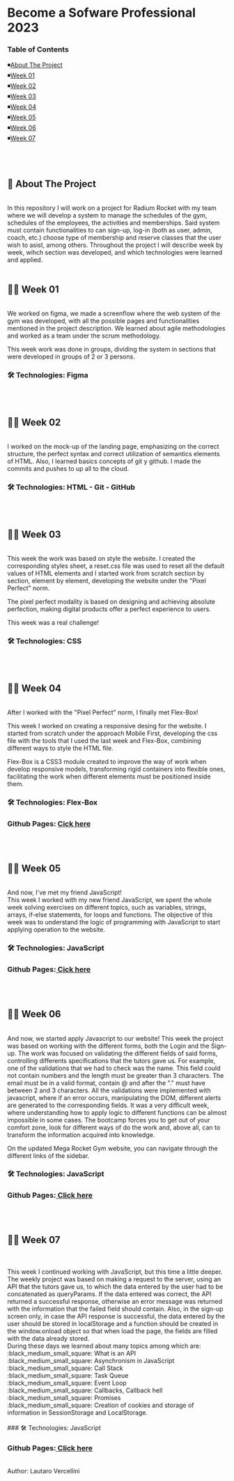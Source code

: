 # Become a Sofware Professional 2023

### Table of Contents
:black_medium_small_square:[About The Project](#project)<br>
:black_medium_small_square:[Week 01](#week-01)<br>
:black_medium_small_square:[Week 02](#week-02)<br>
:black_medium_small_square:[Week 03](#week-03)<br>
:black_medium_small_square:[Week 04](#week-04)<br>
:black_medium_small_square:[Week 05](#week-05)<br>
:black_medium_small_square:[Week 06](#week-06)<br>
:black_medium_small_square:[Week 07](#week-07)<br>

<br>
<br>
<h2 id="project"> 🚀 About The Project </h2>
<br>
In this repository I will work on a project for Radium Rocket with my team where we will develop a system to manage the schedules of the gym, schedules of the employees, the activities and memberships. Said system must contain functionalities to can sign-up, log-in (both as user, admin, coach, etc.) choose type of membership and reserve classes that the user wish to asist, among others. Throughout the project I will describe week by week, wihch section was developed, and which technologies were learned and applied.
<br>
<br>
<h2 id="week-01">👩‍💻 Week 01</h2>
<br>
We worked on figma, we made a screenflow where the web system of the gym was developed, with all the possible pages and functionalities mentioned in the project description.
We learned about agile methodologies and worked as a team under the scrum methodology.

This week work was done in groups, dividing the system in sections that were developed in groups of 2 or 3 persons.

### 🛠 Technologies: Figma
<br>
<br>
<h2 id="week-02">👩‍💻 Week 02 </h2>
<br>
I worked on the mock-up of the landing page, emphasizing on the correct structure, the perfect syntax and correct utilization of semantics elements of HTML. Also, I learned basics concepts of git y github. I made the commits and pushes to up all to the cloud.

### 🛠 Technologies: HTML - Git - GitHub
<br>
<br>
<h2 id="week-03">👩‍💻 Week 03</h2>
<br>
This week the work was based on style the website. I created the corresponding styles sheet, a reset.css file was used to reset all the default values of HTML elements and I started work from scratch section by section, element by element, developing the website under the "Pixel Perfect" norm.

The pixel perfect modality is based on designing and achieving absolute perfection, making digital products offer a perfect experience to users.

This week was a real challenge!

### 🛠 Technologies: CSS
<br>
<br>
<h2 id="week-04">👩‍💻 Week 04</h2>
<br>
After I worked with the "Pixel Perfect" norm, I finally met Flex-Box!

This week I worked on creating a responsive desing for the website. I started from scratch under the approach Mobile First, developing the css file with the tools that I used the last week and Flex-Box, combining different ways to style the HTML file.

Flex-Box is a CSS3 module created to improve the way of work when develop responsive models, transforming rigid containers into flexible ones, facilitating the work when different elements must be positioned inside them.

### 🛠 Technologies: Flex-Box
<h3>Github Pages: <a href="https://lautarovercellini.github.io/BaSP-M2023/Week-04/index.html">Cick here</a></h3>
<br>
<br>
<h2 id="week-05">👩‍💻 Week 05</h2>
<br>
And now, I've met my friend JavaScript!
<br>
This week I worked with my new friend JavaScript, we spent the whole week solving exercises on different topics, such as variables, strings, arrays, if-else statements, for loops and functions.
The objective of this week was to understand the logic of programming with JavaScript to start applying operation to the website.

### 🛠 Technologies: JavaScript
<h3>Github Pages:<a href="https://lautarovercellini.github.io/BaSP-M2023/Week-05/index.html"> Cick here</a></h3>
<br>
<br>
<h2 id="week-06">👩‍💻 Week 06</h2>
<br>
And now, we started apply Javascript to our website!
This week the project was based on working with the different forms, both the Login and the Sign-up. The work was focused on validating the different fields of said forms, controlling differents specifications that the tutors gave us.
For example, one of the validations that we had to check was the name. This field could not contain numbers and the length must be greater than 3 characters.
The email must be in a valid format, contain @ and after the "." must have between 2 and 3 characters.
All the validations were implemented with javascript, where if an error occurs, manipulating the DOM, different alerts are generated to the corresponding fields.
It was a very difficult week, where understanding how to apply logic to different functions can be almost impossible in some cases. The bootcamp forces you to get out of your comfort zone, look for different ways of do the work and, above all, can to transform the information acquired into knowledge.

On the updated Mega Rocket Gym website, you can navigate through the different links of the sidebar.

### 🛠 Technologies: JavaScript
<h3>Github Pages:<a href=https://lautarovercellini.github.io/BaSP-M2023/Week-06/views/index.html> Click here</a></h3>
<br>
<br>
<h2 id="week-07">👩‍💻 Week 07</h2>
<br>
<br>
This week I continued working with JavaScript, but this time a little deeper. The weekly project was based on making a request to the server, using an API that the tutors gave us, to which the data entered by the user had to be concatenated as queryParams. If the data entered was correct, the API returned a successful response, otherwise an error message was returned with the information that the failed field should contain. Also, in the sign-up screen only, in case the API response is successful, the data entered by the user should be stored in localStorage and a function should be created in the window.onload object so that when load the page, the fields are filled with the data already stored.
<br>
During these days we learned about many topics among which are:
<br>
:black_medium_small_square: What is an API
<br>
:black_medium_small_square: Asynchronism in JavaScript
<br>
:black_medium_small_square: Call Stack
<br>
:black_medium_small_square: Task Queue
<br>
:black_medium_small_square: Event Loop
<br>
:black_medium_small_square: Callbacks, Callback hell
<br>
:black_medium_small_square: Promises
<br>
:black_medium_small_square: Creation of cookies and storage of information in SessionStorage and LocalStorage.
<br>
<br>
### 🛠 Technologies: JavaScript
<h3>Github Pages:<a href=https://lautarovercellini.github.io/BaSP-M2023/Week-07/views/index.html> Click here</a></h3>
<br>
Author: Lautaro Vercellini